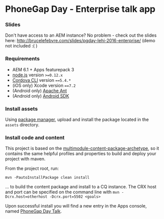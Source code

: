 # PhoneGap Day - Enterprise talk app

### Slides

Don't have access to an AEM instance? No problem - check out the slides here: http://brucelefebvre.com/slides/pgday-lehi-2016-enterprise/ (demo not included :( )

### Requirements

- AEM 6.1 + Apps featurepack 3
- [node.js](http://nodejs.org/) version `>=0.12.x`
- [Cordova CLI](https://github.com/apache/cordova-cli) version `==5.4.*`
- (iOS only) Xcode version `==7.2`
- (Android only) [Apache Ant](http://ant.apache.org/bindownload.cgi)
- (Android only) [Android SDK](https://developer.android.com/sdk/index.html)


### Install assets

Using [package manager](http://localhost:4502/crx/packmgr), upload and install the package located in the `assets` directory.


### Install code and content

This project is based on the [multimodule-content-package-archetype](http://dev.day.com/content/docs/en/aem/6-0/develop/how-tos/vlt-mavenplugin.html#multimodule-content-package-archetype), so it contains the same helpful profiles and properties to build and deploy your project with maven.

From the project root, run:

    mvn -PautoInstallPackage clean install 

... to build the content package and install to a CQ instance. The CRX host and port can be specified on the command line with `mvn -Dcrx.host=otherhost -Dcrx.port=5502 <goals>`

Upon successful install you will find a new entry in the Apps console, named [PhoneGap Day Talk](http://localhost:4502/libs/mobileapps/admin/content/dashboard.html/content/phonegap/pgday-talk/shell).